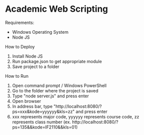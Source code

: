 # Academic Web Scripting

Requirements:
 * Windows Operating System
 * Node JS

How to Deploy
 1. Install Node JS
 2. Run package.json to get appropriate module
 3. Save project to a folder
 
How to Run 
 1. Open command prompt / Windows PowerShell
 2. Go to the folder where the project is saved
 3. Type "node server.js" and press enter
 4. Open browser
 5. In address bar, type "http://localhost:8080/?ps=xxx&kode=yyyyyy&kls=zz" and press enter
 6. xxx represents major code, yyyyyy represents course code, zz represents class number
	(ex. http://localhost:8080/?ps=135&&kode=IF2110&&kls=01)
 
